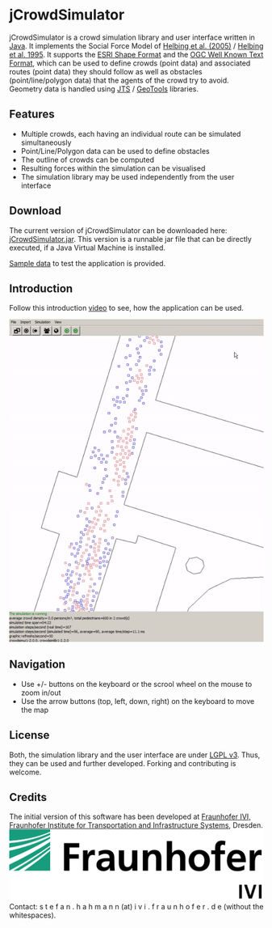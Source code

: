 # jCrowdSimulator
jCrowdSimulator is a crowd simulation library and user interface written in [Java](https://www.java.com/). It implements the Social Force Model of [Helbing et al. (2005)](https://pubsonline.informs.org/doi/pdf/10.1287/trsc.1040.0108) / [Helbing et al. 1995](https://journals.aps.org/pre/abstract/10.1103/PhysRevE.51.4282). It supports the [ESRI Shape Format](https://www.esri.com/library/whitepapers/pdfs/shapefile.pdf) and the [OGC Well Known Text Format](https://www.opengeospatial.org/standards/wkt-crs), which can be used to define crowds (point data) and associated routes (point data) they should follow as well as obstacles (point/line/polygon data) that the agents of the crowd try to avoid. Geometry data is handled using [JTS](https://en.wikipedia.org/wiki/JTS_Topology_Suite) / [GeoTools](http://www.geotools.org/) libraries.

## Features
+ Multiple crowds, each having an individual route can be simulated simultaneously
+ Point/Line/Polygon data can be used to define obstacles
+ The outline of crowds can be computed
+ Resulting forces within the simulation can be visualised
+ The simulation library may be used independently from the user interface

## Download
The current version of jCrowdSimulator can be downloaded here: [jCrowdSimulator.jar](jCrowdSimulator.jar).
This version is a runnable jar file that can be directly executed, if a Java Virtual Machine is installed.

[Sample data](sampledata) to test the application is provided.

## Introduction
Follow this introduction [video](https://youtu.be/1Pn2VdOSdPw) to see, how the application can be used.

[![jCrowdSimulator youtube intro](jCrowdSimulatorIntro.gif)](https://youtu.be/1Pn2VdOSdPw)

## Navigation
+ Use +/- buttons on the keyboard or the scrool wheel on the mouse to zoom in/out
+ Use the arrow buttons (top, left, down, right) on the keyboard to move the map


## License
Both, the simulation library and the user interface are under [LGPL v3](https://opensource.org/licenses/lgpl-3.0.html). Thus, they can be used and further developed. Forking and contributing is welcome.

## Credits
The initial version of this software has been developed at [Fraunhofer IVI, Fraunhofer Institute for Transportation and Infrastructure Systems](https://www.ivi.fraunhofer.de/en.html), Dresden.
[![Fraunhofer IVI](ivi.svg)](https://www.ivi.fraunhofer.de/en.html)
 Contact: s t e f a n . h a h m a n n (at) i v i . f r a u n h o f e r . d e (without the whitespaces).